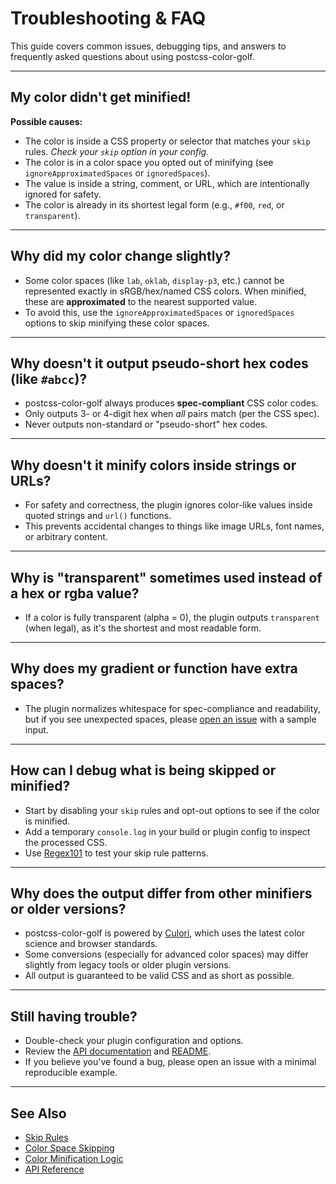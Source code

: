 # Troubleshooting & FAQ

This guide covers common issues, debugging tips, and answers to frequently asked questions about using postcss-color-golf.

---

## My color didn't get minified!

**Possible causes:**
- The color is inside a CSS property or selector that matches your `skip` rules.
  _Check your `skip` option in your config._
- The color is in a color space you opted out of minifying (see `ignoreApproximatedSpaces` or `ignoredSpaces`).
- The value is inside a string, comment, or URL, which are intentionally ignored for safety.
- The color is already in its shortest legal form (e.g., `#f00`, `red`, or `transparent`).

---

## Why did my color change slightly?

- Some color spaces (like `lab`, `oklab`, `display-p3`, etc.) cannot be represented exactly in sRGB/hex/named CSS colors.
  When minified, these are **approximated** to the nearest supported value.
- To avoid this, use the `ignoreApproximatedSpaces` or `ignoredSpaces` options to skip minifying these color spaces.

---

## Why doesn't it output pseudo-short hex codes (like `#abcc`)?

- postcss-color-golf always produces **spec-compliant** CSS color codes.
- Only outputs 3- or 4-digit hex when _all_ pairs match (per the CSS spec).
- Never outputs non-standard or "pseudo-short" hex codes.

---

## Why doesn't it minify colors inside strings or URLs?

- For safety and correctness, the plugin ignores color-like values inside quoted strings and `url()` functions.
- This prevents accidental changes to things like image URLs, font names, or arbitrary content.

---

## Why is "transparent" sometimes used instead of a hex or rgba value?

- If a color is fully transparent (alpha = 0), the plugin outputs `transparent` (when legal), as it's the shortest and most readable form.

---

## Why does my gradient or function have extra spaces?

- The plugin normalizes whitespace for spec-compliance and readability, but if you see unexpected spaces, please [open an issue](https://github.com/your-repo/issues) with a sample input.

---

## How can I debug what is being skipped or minified?

- Start by disabling your `skip` rules and opt-out options to see if the color is minified.
- Add a temporary `console.log` in your build or plugin config to inspect the processed CSS.
- Use [Regex101](https://regex101.com/) to test your skip rule patterns.

---

## Why does the output differ from other minifiers or older versions?

- postcss-color-golf is powered by [Culori](https://culorijs.org/), which uses the latest color science and browser standards.
- Some conversions (especially for advanced color spaces) may differ slightly from legacy tools or older plugin versions.
- All output is guaranteed to be valid CSS and as short as possible.

---

## Still having trouble?

- Double-check your plugin configuration and options.
- Review the [API documentation](./api.md) and [README](../README.md).
- If you believe you've found a bug, please open an issue with a minimal reproducible example.

---

## See Also

- [Skip Rules](./skip-rules.md)
- [Color Space Skipping](./color-space-skipping.md)
- [Color Minification Logic](./color-minification-logic.md)
- [API Reference](./api.md)
